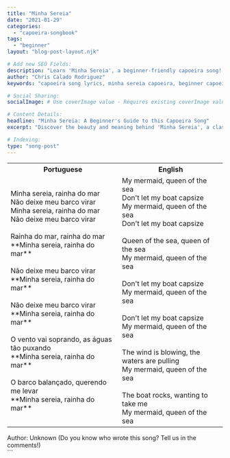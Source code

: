 ```yaml
---
title: "Minha Sereia"
date: "2021-01-29"
categories:
  - "capoeira-songbook"
tags:
  - "beginner"
layout: "blog-post-layout.njk"

# Add new SEO Fields:
description: "Learn 'Minha Sereia', a beginner-friendly capoeira song! Lyrics, meaning & cultural context explored in this guide for aspiring capoeiristas."
author: "Chris Calado Rodriguez"
keywords: "capoeira song lyrics, minha sereia capoeira, beginner capoeira song, capoeira music tutorial, capoeira song meaning, brazilian capoeira song, easy capoeira song, capoeira songbook"

# Social Sharing:
socialImage: # Use coverImage value - Requires existing coverImage value

# Content Details:
headline: "Minha Sereia: A Beginner's Guide to this Capoeira Song"
excerpt: "Discover the beauty and meaning behind 'Minha Sereia', a classic capoeira song perfect for beginners, enhancing your understanding of capoeira culture and music."

# Indexing:
type: "song-post"
---
```



<table class="capoeira-table">
    <tr class="header-row">
        <th>Portuguese</th>
        <th>English</th>
    </tr>
    <tr>
        <td>Minha sereia, rainha do mar<br>
Não deixe meu barco virar<br>
Minha sereia, rainha do mar<br>
Não deixe meu barco virar<br><br>
Rainha do mar, rainha do mar<br>
**Minha sereia, rainha do mar**<br><br>
Não deixe meu barco virar<br>
**Minha sereia, rainha do mar**<br><br>
Não deixe meu barco virar<br>
**Minha sereia, rainha do mar**<br><br>
O vento vai soprando, as águas tão puxando<br>
**Minha sereia, rainha do mar**<br><br>
O barco balançado, querendo me levar<br>
**Minha sereia, rainha do mar**</td>
        <td>My mermaid, queen of the sea<br>
Don't let my boat capsize<br>
My mermaid, queen of the sea<br>
Don't let my boat capsize<br><br>
Queen of the sea, queen of the sea<br>
My mermaid, queen of the sea<br><br>
Don't let my boat capsize<br>
My mermaid, queen of the sea<br><br>
Don't let my boat capsize<br>
My mermaid, queen of the sea<br><br>
The wind is blowing, the waters are pulling<br>
My mermaid, queen of the sea<br><br>
The boat rocks, wanting to take me<br>
My mermaid, queen of the sea</td>
    </tr>
</table>
<figcaption>
Author: Unknown (Do you know who wrote this song? Tell us in the comments!)
</figcaption>
```